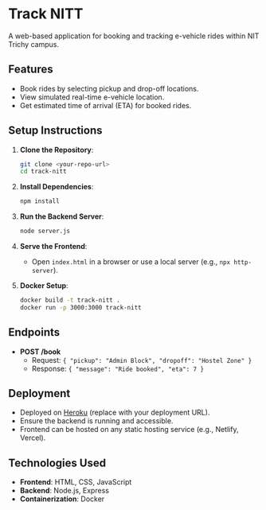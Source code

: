 # Track NITT

A web-based application for booking and tracking e-vehicle rides within NIT Trichy campus.

## Features
- Book rides by selecting pickup and drop-off locations.
- View simulated real-time e-vehicle location.
- Get estimated time of arrival (ETA) for booked rides.

## Setup Instructions
1. **Clone the Repository**:
   ```bash
   git clone <your-repo-url>
   cd track-nitt
   ```

2. **Install Dependencies**:
   ```bash
   npm install
   ```

3. **Run the Backend Server**:
   ```bash
   node server.js
   ```

4. **Serve the Frontend**:
   - Open `index.html` in a browser or use a local server (e.g., `npx http-server`).

5. **Docker Setup**:
   ```bash
   docker build -t track-nitt .
   docker run -p 3000:3000 track-nitt
   ```

## Endpoints
- **POST /book**
  - Request: `{ "pickup": "Admin Block", "dropoff": "Hostel Zone" }`
  - Response: `{ "message": "Ride booked", "eta": 7 }`

## Deployment
- Deployed on [Heroku](#) (replace with your deployment URL).
- Ensure the backend is running and accessible.
- Frontend can be hosted on any static hosting service (e.g., Netlify, Vercel).

## Technologies Used
- **Frontend**: HTML, CSS, JavaScript
- **Backend**: Node.js, Express
- **Containerization**: Docker